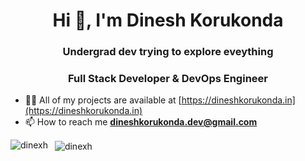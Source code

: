 <h1 align="center">Hi 👋, I'm Dinesh Korukonda</h1>
<h3 align="center">Undergrad dev trying to explore eveything </h3>
<h3 align="center"> Full Stack Developer & DevOps Engineer </h3>

- 👨‍💻 All of my projects are available at [https://dineshkorukonda.in](https://dineshkorukonda.in)
- 📫 How to reach me **dineshkorukonda.dev@gmail.com**
<p align="left">
</p>

<p>
  <img align="left" 
       src="https://github-readme-stats.vercel.app/api/top-langs?username=dinexh&show_icons=true&locale=en&layout=compact&theme=dark" 
       alt="dinexh" />
</p>

<p>&nbsp;
  <img align="center" 
       src="https://github-readme-stats.vercel.app/api?username=dinexh&show_icons=true&locale=en&theme=dark" 
       alt="dinexh" />
</p>
